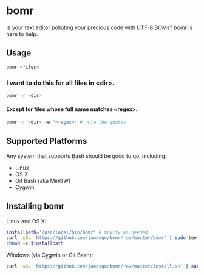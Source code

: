 # bomr

Is your text editor polluting your precious code with UTF-8 BOMs? bomr is here to help.

## Usage

```bash
bomr <files>
```

### I want to do this for all files in &lt;dir&gt;.

```bash
bomr -r <dir>
```

#### Except for files whose full name matches &lt;regex&gt;.

```bash
bomr -r <dir> -e "<regex>" # note the quotes
```

## Supported Platforms

Any system that supports Bash should be good to go, including:

- Linux
- OS X
- Git Bash (aka MinGW)
- Cygwin

## Installing bomr

Linux and OS X:

```bash
installpath='/usr/local/bin/bomr' # modify as needed
curl -sSL 'https://github.com/jamesqo/bomr/raw/master/bomr' | sudo tee $installpath
chmod +x $installpath
```

Windows (via Cygwin or Git Bash):

```bash
curl -sSL 'https://github.com/jamesqo/bomr/raw/master/install.sh' | xargs -i bash --noprofile -c '{}' && PATH+=:~/AppData/Local/bomr
```
